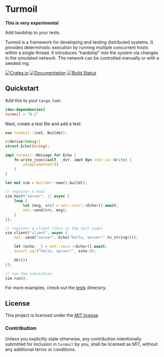 # Turmoil

**This is very experimental**

Add hardship to your tests.

Turmoil is a framework for developing and testing distributed systems. It
provides deterministic execution by running multiple concurrent hosts within
a single thread. It introduces "hardship" into the system via changes in the
simulated network. The network can be controlled manually or with a seeded rng.

[![Crates.io][crates-badge]][crates-url]
[![Documentation][docs-badge]][docs-url]
[![Build Status][actions-badge]][actions-url]

[crates-badge]: https://img.shields.io/crates/v/turmoil.svg
[crates-url]: https://crates.io/crates/turmoil
[docs-badge]: https://docs.rs/turmoil/badge.svg
[docs-url]: https://docs.rs/turmoil
[actions-badge]: https://github.com/tokio-rs/turmoil/actions/workflows/rust.yml/badge.svg?branch=main
[actions-url]: https://github.com/tokio-rs/turmoil/actions?query=workflow%3ACI+branch%3Amain

## Quickstart

Add this to your `Cargo.toml`.

```toml
[dev-dependencies]
turmoil = "0.2"
```

Next, create a test file and add a test:

```rust
use turmoil::{net, Builder};

#[derive(Debug)]
struct Echo(String);

impl turmoil::Message for Echo {
    fn write_json(&self, _dst: &mut dyn std::io::Write) {
        unimplemented!()
    }
}

let mut sim = Builder::new().build();

// register a host
sim.host("server", || async {
    loop {
        let (msg, src) = net::recv::<Echo>().await;
        net::send(src, msg);
    }
});

// register a client (this is the test code)
sim.client("client", async {
    net::send("server", Echo("hello, server!".to_string()));

    let (echo, _) = net::recv::<Echo>().await;
    assert_eq!("hello, server!", echo.0);

    Ok(())
});

// run the simulation
sim.run();
```

For more examples, check out the [tests](tests) directory.

## License

This project is licensed under the [MIT license](LICENSE).

### Contribution

Unless you explicitly state otherwise, any contribution intentionally
submitted for inclusion in `turmoil` by you, shall be licensed as MIT,
without any additional terms or conditions.
